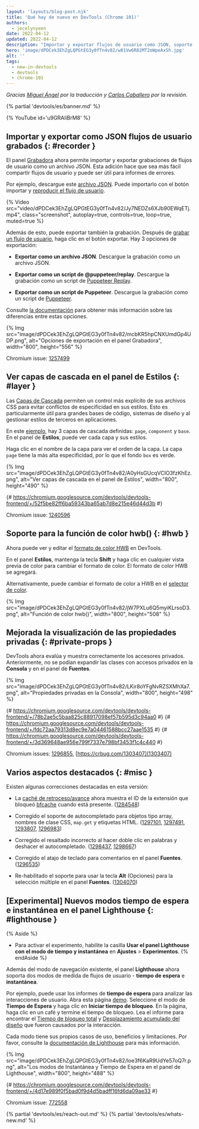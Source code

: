 ```yaml
---
layout: 'layouts/blog-post.njk'
title: 'Qué hay de nuevo en DevTools (Chrome 101)'
authors:
  - jecelynyeen
date: 2022-04-12
updated: 2022-04-12
description: "Importar y exportar flujos de usuario como JSON, soporte colors hwb(), ver capas de cascada en el panel de Estilos y más."
hero: 'image/dPDCek3EhZgLQPGtEG3y0fTn4v82/w81Vw6R82MT2oWpeAxSh.jpg'
alt: ''
tags:
  - new-in-devtools
  - devtools
  - chrome-101
---
```


_Gracias [Miguel Ángel](https://midu.dev) por la traducción y [Carlos Caballero](https://carloscaballero.io) por la revisión._

{% partial 'devtools/es/banner.md' %}

{% YouTube id='u9GRAliBrM8' %}

<!-- ## Import and export recorded user flows as a JSON file {: #recorder } -->
## Importar y exportar como JSON flujos de usuario grabados {: #recorder }

<!-- The [Recorder](/docs/devtools/recorder) panel now supports importing and exporting user flow recordings as a JSON file. This addition makes it easier to share user flows and can be useful for bug reporting. -->
El panel [Grabadora](/docs/devtools/recorder) ahora permite importar y exportar grabaciones de flujos de usuario como un archivo JSON. Esta adición hace que sea más fácil compartir flujos de usuario y puede ser útil para informes de errores.

<!-- For example, download this [JSON file](https://storage.googleapis.com/web-dev-uploads/file/dPDCek3EhZgLQPGtEG3y0fTn4v82/vzQbv2rUfTz2DEmx06Gv.json). You can import it with the import button and [replay the user flow](/docs/devtools/recorder/#replay). -->
Por ejemplo, descargue este [archivo JSON](https://storage.googleapis.com/web-dev-uploads/file/dPDCek3EhZgLQPGtEG3y0fTn4v82/vzQbv2rUfTz2DEmx06Gv.json). Puede importarlo con el botón importar y [reproducir el flujo de usuario](/docs/devtools/recorder/#replay).

{% Video src="video/dPDCek3EhZgLQPGtEG3y0fTn4v82/Jy7NEDZs6XJb90EWqETj.mp4", class="screenshot", autoplay=true, controls=true, loop=true, muted=true %}

<!-- Apart from that, you can export the recording as well. After [recording a user flow](/docs/devtools/recorder/#record), click on the export button. There are 3 export options: -->
Además de esto, puede exportar también la grabación. Después de [grabar un flujo de usuario](/docs/devtools/recorder/#record), haga clic en el botón exportar. Hay 3 opciones de exportación:

<!-- - **Export as a JSON file**. Download the recording as a JSON file. -->
- **Exportar como un archivo JSON**. Descargue la grabación como un archivo JSON.
<!-- - **Export as a @puppeteer/replay script**. Download the recording as a [Puppeteer Replay](https://github.com/puppeteer/replay) script.  -->
- **Exportar como un script de @puppeteer/replay**. Descargue la grabación como un script de [Puppeteer Replay](https://github.com/puppeteer/replay).
<!-- - **Export as a Puppeteer script** . Download the recording as [Puppeteer](https://pptr.dev/) script. -->
- **Exportar como un script de Puppeteer**. Descargue la grabación como un script de [Puppeteer](https://pptr.dev/).

<!-- Consult [the documentation](/docs/devtools/recorder) to learn more about the differences between these options. -->
Consulte [la documentación](/docs/devtools/recorder/#export-flows) para obtener más información sobre las diferencias entre estas opciones.

{% Img src="image/dPDCek3EhZgLQPGtEG3y0fTn4v82/mcbKR5hpCNXUmdGp4UDP.png", alt="Opciones de exportación en el panel Grabadora", width="800", height="556" %}

Chromium issue: [1257499](https://crbug.com/1257499)

<!-- ## View cascade layers in the Styles pane {: #layer } -->
## Ver capas de cascada en el panel de Estilos {: #layer }

<!-- [Cascade layers](/blog/cascade-layers/) enable more explicit control of your CSS files to prevent style-specificity conflicts. This is particularly useful for large codebases, design systems, and when managing third party styles in applications. -->
Las [Capas de Cascada](/blog/cascade-layers/) permiten un control más explícito de sus archivos CSS para evitar conflictos de especificidad en sus estilos. Esto es particularmente útil para grandes bases de código, sistemas de diseño y al gestionar estilos de terceros en aplicaciones.

<!-- In this [example](https://jec.fyi/demo/cascade-layer), there are 3 cascade layers defined: `page`, `component` and `base`. In the **Styles** pane, you can view each layer and its styles. -->
En este [ejemplo](https://jec.fyi/demo/cascade-layer), hay 3 capas de cascada definidas: `page`, `component` y `base`. En el panel de **Estilos**, puede ver cada capa y sus estilos.

<!-- Click on the layer name to view the layer order. The `page` layer has the highest specificity, therefore the `box` background is green.  -->
Haga clic en el nombre de la capa para ver el orden de la capa. La capa `page` tiene la más alta especificidad, por lo que el fondo `box` es verde.

{% Img src="image/dPDCek3EhZgLQPGtEG3y0fTn4v82/A0yHsGUcqVCIO3fzKhEz.png", alt="Ver capas de cascada en el panel de Estilos", width="800", height="490" %}

{# https://chromium.googlesource.com/devtools/devtools-frontend/+/52f5be82ff6ba59343ba65ab7d8e215e46d44d3b #}

Chromium issue: [1240596](https://crbug.com/1240596)


<!-- ## Support for the hwb() color function {: #hwb } -->
## Soporte para la función de color hwb() {: #hwb }

<!-- You can now view and edit [HWB color format](https://drafts.csswg.org/css-color/#the-hwb-notation) in DevTools. -->
Ahora puede ver y editar el [formato de color HWB](https://drafts.csswg.org/css-color/#the-hwb-notation) en DevTools.

<!-- In the **Styles** pane, hold the **Shift** key and click on any color preview to change the color format. The HWB color format is added. -->
En el panel **Estilos**, mantenga la tecla **Shift** y haga clic en cualquier vista previa de color para cambiar el formato de color. El formato de color HWB se agregará.

<!-- Alternatively, you can change the color format to HWB in the [color picker](/docs/devtools/css/reference/#color-picker). -->
Alternativamente, puede cambiar el formato de color a HWB en el [selector de color](/docs/devtools/css/reference/#color-picker).

{% Img src="image/dPDCek3EhZgLQPGtEG3y0fTn4v82/jW7PXLu6Q5myiKLrsoD3.png", alt="Función de color hwb()", width="800", height="508" %}


<!-- ## Improved the display of private properties {: #private-props } -->
## Mejorada la visualización de las propiedades privadas {: #private-props }

<!-- DevTools now properly evaluates and displays private accessors. Previously, you couldn't expand classes with private accessors in the **Console** and the **Sources** panel. -->
DevTools ahora evalúa y muestra correctamente los accesores privados. Anteriormente, no se podían expandir las clases con accesos privados en la **Consola** y en el panel de **Fuentes**.

{% Img src="image/dPDCek3EhZgLQPGtEG3y0fTn4v82/LKir8oYFgNvRZSXMhXa7.png", alt="Propiedades privadas en la Consola", width="800", height="498" %}

{# https://chromium.googlesource.com/devtools/devtools-frontend/+/78b2ae5c5baa825c88917098ef57b595d3c94aa0 #}
{# https://chromium.googlesource.com/devtools/devtools-frontend/+/fdc72aa79313d8ec9e7a04461588bcc27aae1535 #}
{# https://chromium.googlesource.com/devtools/devtools-frontend/+/3d369648ae956e799f7337e798bf3453f1c4c440 #}

Chromium issues: [1296855](https://crbug.com/1296855), [https://crbug.com/1303407](1303407)


<!-- ## Miscellaneous highlights {: #misc } -->
## Varios aspectos destacados {: #misc }

<!-- These are some noteworthy fixes in this release: -->
Existen algunas correcciones destacadas en esta versión:

<!-- - The [Back/forward cache](/blog/new-in-devtools-98/#bfcache) now displays the extension ID which blocked [bfcache](https://web.dev/bfcache/) when present.( [1284548](https://crbug.com/1284548)) -->
- La [caché de retroceso/avance](/blog/new-in-devtools-98/#bfcache) ahora muestra el ID de la extensión que bloqueó [bfcache](https://web.dev/bfcache/) cuando está presente. ([1284548](https://crbug.com/1284548))
<!-- - Fixed autocompletion support for array-like objects, CSS class names, `map.get` and HTML tags. ([1297101](https://crbug.com/1297101), [1297491](https://crbug.com/1297491), [1293807](https://crbug.com/1293807), [1296983](https://crbug.com/1296983)) -->
- Corregido el soporte de autocompletado para objetos tipo array, nombres de clase CSS, `map.get` y etiquetas HTML. ([1297101](https://crbug.com/1297101), [1297491](https://crbug.com/1297491), [1293807](https://crbug.com/1293807), [1296983](https://crbug.com/1296983))
<!-- - Fixed incorrect highlights when double-clicking on words and undoing autocomplete. ([1298437](https://crbug.com/1298437), [1298667](https://crbug.com/1298667)) -->
- Corregido el resaltado incorrecto al hacer doble clic en palabras y deshacer el autocompletado. ([1298437](https://crbug.com/1298437), [1298667](https://crbug.com/1298667))
<!-- - Fixed comment keyboard shortcut in the **Sources** panel. ([1296535](https://crbug.com/1296535)) -->
- Corregido el atajo de teclado para comentarios en el panel **Fuentes**. ([1296535](https://crbug.com/1296535))
<!-- - Re-enable support for using **Alt** (Options) key for multi selection in the **Sources** panel. ([1304070](https://crbug.com/1304070)) -->
- Re-habilitado el soporte para usar la tecla **Alt** (Opciones) para la selección múltiple en el panel **Fuentes**. ([1304070](https://crbug.com/1304070))


<!-- ## [Experimental] New timespan and snapshot mode in the Lighthouse panel {: #lighthouse } -->
## [Experimental] Nuevos modos tiempo de espera e instantánea en el panel Lighthouse {: #lighthouse }

{% Aside %}
<!-- To enable the experiment, enable the **Use Lighthouse panel with timespan and snapshot modes** checkbox under **Settings** > **Experiments**. -->
- Para activar el experimento, habilite la casilla **Usar el panel Lighthouse con el modo de tiempo y instantánea** en **Ajustes** > **Experimentos**.
{% endAside %}

<!-- Apart from the existing **navigation** mode, the **Lighthouse** panel now support two more modes on measuring user flows - **timespan** and **snapshot**. -->
Además del modo de navegación existente, el panel **Lighthouse** ahora soporta dos modos de medida de flujos de usuario - **tiempo de espera** e **instantánea**.

<!-- For example, you can use the **timespan** reports to analyze user interactions. Open this [demo](https://coffee-cart.netlify.app/) page. Select the **Timespan** mode and click on **Start timespan**. On the page, click on a coffee and end the timespan. Read the report to find out the [Total Blocking Time](https://web.dev/tbt/) and [Cumulative Layout Shift](https://web.dev/cls/) that were caused by the interaction. -->
Por ejemplo, puede usar los informes de **tiempo de espera** para analizar las interacciones de usuario. Abra esta página [demo](https://coffee-cart.netlify.app/). Seleccione el modo de **Tiempo de Espera** y haga clic en **Iniciar tiempo de bloqueo**. En la página, haga clic en un café y termine el tiempo de bloqueo. Lea el informe para encontrar el [Tiempo de bloqueo total](https://web.dev/tbt/) y [Desplazamiento acumulado del diseño](https://web.dev/cls/) que fueron causados por la interacción.

<!-- Each mode has its own unique use cases, benefits, and limitations. Please refer to the [Lighthouse documentation](https://github.com/GoogleChrome/lighthouse/blob/master/docs/user-flows.md) for more information. -->
Cada modo tiene sus propios casos de uso, beneficios y limitaciones. Por favor, consulte la [documentación de Lighthouse](https://github.com/GoogleChrome/lighthouse/blob/master/docs/user-flows.md) para más información.

{% Img src="image/dPDCek3EhZgLQPGtEG3y0fTn4v82/loe3f6KaR9UdYe57oQ7r.png", alt="Los modos de Instantánea y Tiempo de Espera en el panel de Lighthouse", width="800", height="488" %}

{# https://chromium.googlesource.com/devtools/devtools-frontend/+/4d17e989f0f5bad0f9d4d5badff16fd6da09ae33 #}

Chromium issue: [772558](https://crbug.com/772558)

{% partial 'devtools/es/reach-out.md' %}
{% partial 'devtools/es/whats-new.md' %}
